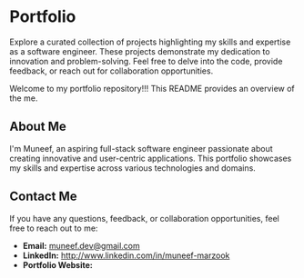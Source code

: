 # Portfolio

Explore a curated collection of projects highlighting my skills and expertise as a software engineer. These projects demonstrate my dedication to innovation and problem-solving. Feel free to delve into the code, provide feedback, or reach out for collaboration opportunities.

Welcome to my portfolio repository!!! This README provides an overview of the me. 

## About Me

I'm Muneef, an aspiring full-stack software engineer passionate about creating innovative and user-centric applications. This portfolio showcases my skills and expertise across various technologies and domains.

## Contact Me

If you have any questions, feedback, or collaboration opportunities, feel free to reach out to me:

- **Email:** muneef.dev@gmail.com
- **LinkedIn:** http://www.linkedin.com/in/muneef-marzook
- **Portfolio Website:** 
